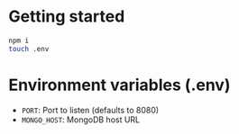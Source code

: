 # Getting started
```bash
npm i
touch .env
```

# Environment variables (.env)
- `PORT`: Port to listen (defaults to 8080)
- `MONGO_HOST`: MongoDB host URL
